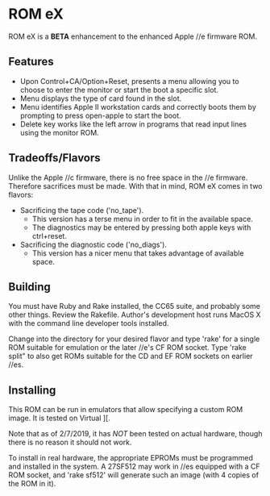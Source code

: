 # ROM eX

ROM eX is a **BETA** enhancement to the enhanced Apple //e firmware ROM.

## Features

 - Upon Control+CA/Option+Reset, presents a menu allowing you to choose to enter the monitor or start the boot a specific slot.
 - Menu displays the type of card found in the slot.
 - Menu identifies Apple II workstation cards and correctly boots them by prompting to press open-apple to start the boot.
 - Delete key works like the left arrow in programs that read input lines using the monitor ROM.

## Tradeoffs/Flavors

Unlike the Apple //c firmware, there is no free space in the //e firmware.  Therefore sacrifices must be made.  With that in mind, ROM eX comes in two flavors:

 - Sacrificing the tape code ('no_tape').
   - This version has a terse menu in order to fit in the available space.
   - The diagnostics may be entered by pressing both apple keys with ctrl+reset.
 - Sacrificing the diagnostic code ('no_diags').
   - This version has a nicer menu that takes advantage of available space.

## Building

You must have Ruby and Rake installed, the CC65 suite, and probably some other things.  Review the Rakefile.  Author's development host runs MacOS X with the command line developer tools installed.

Change into the directory for your desired flavor and type 'rake' for a single ROM suitable for emulation or the later //e's CF ROM socket.  Type 'rake split" to also get ROMs suitable for the CD and EF ROM sockets on earlier //es.

## Installing

This ROM can be run in emulators that allow specifying a custom ROM image.  It is tested on Virtual ][.

Note that as of 2/7/2019, it has *NOT* been tested on actual hardware, though there is no reason it should not work.

To install in real hardware, the appropriate EPROMs must be programmed and installed in the system.  A 27SF512 may work in //es equipped with a CF ROM socket, and 'rake sf512' will generate such an image (with 4 copies of the ROM in it).

